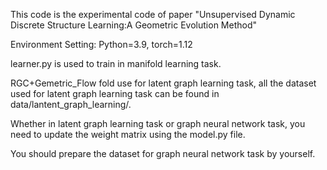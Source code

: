 
This code is the experimental code of paper "Unsupervised Dynamic Discrete Structure Learning:A Geometric Evolution Method"

Environment Setting: Python=3.9, torch=1.12

learner.py is used to train in manifold learning task.

RGC+Gemetric_Flow fold use for latent graph learning task, all the dataset used for latent graph learning task can be found in data/lantent_graph_learning/.

Whether in latent graph learning task or graph neural network task, you need to update the weight matrix using the model.py file.

You should prepare the dataset for graph neural network task by yourself.
